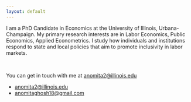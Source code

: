 ```yaml
---
layout: default
---
```



I am a PhD Candidate in Economics at the University of Illinois, Urbana-Champaign. My primary research interests are in Labor Economics, Public Economics, Applied Econometrics. I study how individuals and institutions respond to state and local policies that aim to promote inclusivity in labor markets.

 


<br>

<!-- ## Contact Information -->

<!-- #### Address: 214 David Kinley Hall, 1407 W. Gregory Dr., Urbana IL 61801 -->
 You can get in touch with me at [anomita2@illinois.edu](anomita2@illinois.edu) 
- [anomita2@illinois.edu](anomita2@illinois.edu)  
- [anomitaghosh18@gmail.com](anomitaghosh18@gmail.com)
